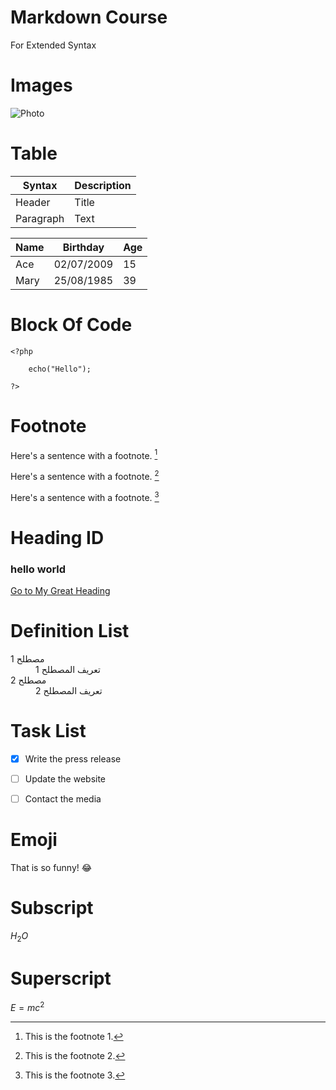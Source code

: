 # Markdown Course
For Extended Syntax 

# Images
![Photo](https://www.guillenphoto.com/data/blog/2016/001-chronique-pourquoi-faire-de-la-photo-I/images/amar-guillen-photographiing-death-valley.jpg)


# Table 
| Syntax    | Description |     
| --------- | ----------- | 
| Header    | Title       |    
| Paragraph | Text        |   


| Name     | Birthday   | Age |
| -------- | ---------- | --- |
| Ace      | 02/07/2009 | 15  |
| Mary     | 25/08/1985 | 39  |


# Block Of Code 
```
<?php 
	
	echo("Hello");
	
?>
```


# Footnote	
Here's a sentence with a footnote. [^1]

Here's a sentence with a footnote. [^2]

Here's a sentence with a footnote. [^3]


[^1]: This is the footnote 1.
[^2]: This is the footnote 2.
[^3]: This is the footnote 3.


# Heading ID
### hello world










[Go to My Great Heading](#hello-world)


# Definition List	
<dl>
  <dt>مصطلح 1</dt>
  <dd>تعريف المصطلح 1</dd>
  <dt>مصطلح 2</dt>
  <dd>تعريف المصطلح 2</dd>
</dl>



# Task List	
- [x] Write the press release
- [ ] Update the website
- [ ] Contact the media


# Emoji
That is so funny! :joy:


# Subscript
$H_2O$


# Superscript
$E=mc^2$


